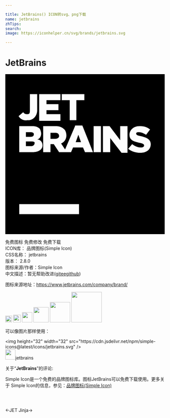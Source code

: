 ```yaml
---

title: JetBrains() ICON转svg、png下载
name: jetbrains
zhTips: 
search: 
image: https://iconhelper.cn/svg/brands/jetbrains.svg

---
```


# JetBrains  <small style="font-size: 60%;font-weight: 100"></small>

<div id="svg" class="svg-wrap">
<svg role ="img" viewBox="0 0 24 24" xmlns="http://www.w3.org/2000/svg"><title>JetBrains icon</title><path d="M0 0h24v24H0V0zm2.1 21h9v-1.5h-9V21zM3.3 6.9h.3c.7-.1 1.2-.7 1.2-1.5V3H3.7v2.5c0 .4-.1.5-.4.5-.3 0-.5-.1-.6-.3l-.7.6c.3.5.8.7 1.3.6zm5 0V6H6.2v-.6H8v-.9H6.2v-.6h2.1V3H5.1v4h3.2zm1.3 0h1.1v-3h1.2V3H8.5v.9h1.2v3zm-4 3.8c0-.5-.3-.9-.8-.9.4-.1.6-.5.6-.9 0-.2-.1-.5-.2-.7-.3-.3-.7-.4-1.1-.4h-2v3.9h2c.9 0 1.5-.4 1.5-1zm-2.5-2h.7c.3 0 .5.1.5.3 0 .3-.2.4-.5.4h-.7v-.7zm0 2.1v-.7h.8c.4 0 .6.1.5.3 0 .2-.2.4-.5.4h-.8zm7.4-3L9 11.3l-.6-.9c.5-.2.8-.7.8-1.2 0-.3-.1-.7-.3-.9-.4-.4-.9-.5-1.3-.5H5.7v3.9h1.1v-1.2h.5l.8 1.2H9.9l.3-.7h1.5l.3.7h1.2l-1.6-4h-1.1zm-3 1.9h-.7v-.9h.7c.3 0 .6.1.6.5 0 .2-.2.4-.6.4zm3.9.5h-.8l.4-1.1.4 1.1zm1.9 1.5h1.1V7.8h-1.1v3.9zm4-1.8l-1.6-2.1h-1v3.9h1.1V9.6l1.7 2.2h.9v-4h-1.1v2.1zm3.1-.6c-.5-.1-.7-.2-.7-.4 0-.1.1-.2.4-.2.4 0 .8.2 1.1.4l.6-.8c-.5-.4-1-.5-1.6-.5-.9 0-1.5.6-1.5 1.3 0 .8.6 1 1.5 1.2.5.1.7.2.7.4s-.2.3-.5.3c-.5 0-.9-.2-1.3-.5l-.6.7c.5.4 1.2.6 1.8.6 1 0 1.6-.5 1.6-1.3 0-.7-.6-1-1.5-1.2z"/></svg>
</div>
<detail full-name='jetbrains'></detail>

<div class="detail-page">
<p>
<span><span class="badge-success badge">免费图标</span> <span class="badge-success badge">免费修改</span>  <span class="badge-success badge">免费下载</span> </span>
<br/>
<span>
ICON库：
<span class="badge-secondary badge">品牌图标(Simple Icon)</span> 
</span>
<br/>
<span>
CSS名称：
<span class="badge-secondary badge">jetbrains</span> 
</span>

<br/>
<span>
版本：
<span class="badge-secondary badge">2.8.0</span> 
</span>
<br/>
<span>图标来源/作者：<span class="badge-light badge">Simple Icon</span></span> 
<br/>
<span class="zh-detail">中文描述：暂无<span class="help-link"><span>帮助改进</span>(<a href="https://gitee.com/liuwave/icon-helper/edit/master/json/brands/jetbrains.json" target="_blank" rel="noopener noreferrer">gitee</a><a href="https://github.com/liuwave/icon-helper/edit/master/json/brands/jetbrains.json" target="_blank" rel="noopener noreferrer">github</a></span>)</span><br/>
</p>
</div><div class="description description alert alert-light"><p>图标来源地址：<a href="https://www.jetbrains.com/company/brand/" target="_blank" rel="noopener noreferrer">https://www.jetbrains.com/company/brand/</a></p></div>
<div class="alert alert-dark">
<img height="21" width="21" src="https://cdn.jsdelivr.net/npm/simple-icons@latest/icons/jetbrains.svg" />
<img height="24" width="24" src="https://cdn.jsdelivr.net/npm/simple-icons@latest/icons/jetbrains.svg" />
<img height="32" width="32" src="https://cdn.jsdelivr.net/npm/simple-icons@latest/icons/jetbrains.svg" />
<img height="48" width="48" src="https://cdn.jsdelivr.net/npm/simple-icons@latest/icons/jetbrains.svg" />
<img height="64" width="64" src="https://cdn.jsdelivr.net/npm/simple-icons@latest/icons/jetbrains.svg" />
<img height="96" width="96" src="https://cdn.jsdelivr.net/npm/simple-icons@latest/icons/jetbrains.svg" />

</div>
<div>
  <p>可以像图片那样使用：    
  </p>
  <div class="alert alert-primary" style="font-size: 14px">
    &lt;img height="32" width="32" src="https://cdn.jsdelivr.net/npm/simple-icons@latest/icons/jetbrains.svg" /&gt;
    <copy-btn content='<img height="32" width="32" src="https://cdn.jsdelivr.net/npm/simple-icons@latest/icons/jetbrains.svg" />'></copy-btn>
  </div>
  <div class="alert alert-secondary">
    <img height="32" width="32" src="https://cdn.jsdelivr.net/npm/simple-icons@latest/icons/jetbrains.svg" />jetbrains
    <copy-btn content="jetbrains" btn-title="复制图标名称"></copy-btn>
  </div>
</div>
<div class="icon-detail__container">
<p>关于“<b>JetBrains</b>”的评论:</p>
</div>
<Vssue title="关于“JetBrains”的评论" />
<div><p>Simple Icon是一个免费的品牌图标库。图标JetBrains可以免费下载使用。更多关于  Simple Icon的信息，参见：<a target="_blank" href="https://iconhelper.cn/brands.html">品牌图标(Simple Icon)</a>
</p></div>


<div style="padding:2rem 0 " class="page-nav"><p class="inner"><span class="prev">←<router-link to="/icon/jet.html">JET</router-link></span> <span class="next"><router-link to="/icon/jinja.html">Jinja</router-link>→</span></p></div>
